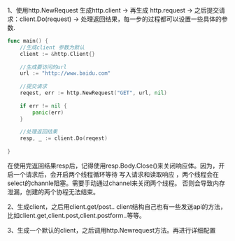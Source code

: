 1、使用http.NewRequest 生成http.client -> 再生成 http.request -> 之后提交请求：client.Do(request) -> 处理返回结果，每一步的过程都可以设置一些具体的参数.

```go
func main() {
    //生成client 参数为默认
	client := &http.Client{}
	
	//生成要访问的url
	url := "http://www.baidu.com"
	    
	//提交请求
	reqest, err := http.NewRequest("GET", url, nil)
	
	if err != nil {
		panic(err)
	}
	
	//处理返回结果
	resp, _ := client.Do(reqest)
  
}
```

在使用完返回结果resp后，记得使用resp.Body.Close()来关闭响应体。因为，开启一个请求后，会开启两个线程循环等待 写入请求和读取响应 ，两个线程会在select的channle阻塞。需要手动通过channel来关闭两个线程。 否则会导致内存泄漏，创建的两个协程无法结束。

2、生成client，之后用client.get/post.. client结构自己也有一些发送api的方法，比如client.get,client.post,client.postform..等等。



3、生成一个默认的client，之后调用http.Newrequest方法。再进行详细配置